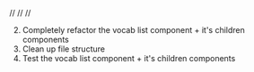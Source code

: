 //
//
//

2. Completely refactor the vocab list component + it's children components
3. Clean up file structure
4. Test the vocab list component + it's children components
